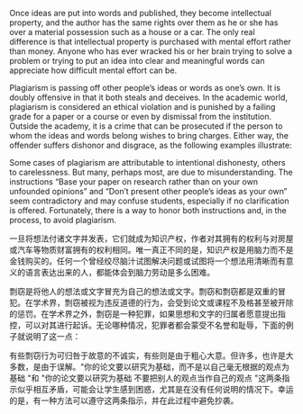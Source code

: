 Once ideas are put into words and published, they become intellectual property, and the author has the same rights over them as he or she has over a material possession such as a house or a car. The only real difference is that intellectual property is purchased with mental effort rather than money. Anyone who has ever wracked his or her brain trying to solve a problem or trying to put an idea into clear and meaningful words can appreciate how difficult mental effort can be. 

Plagiarism is passing off other people’s ideas or words as one’s own. It is doubly offensive in that it both steals and deceives. In the academic world, plagiarism is considered an ethical violation and is punished by a failing grade for a paper or a course or even by dismissal from the institution. Outside the academy, it is a crime that can be prosecuted if the person to whom the ideas and words belong wishes to bring charges. Either way, the offender suffers dishonor and disgrace, as the following examples illustrate:

Some cases of plagiarism are attributable to intentional dishonesty, others to carelessness. But many, perhaps most, are due to misunderstanding. The instructions “Base your paper on research rather than on 
your own unfounded opinions” and “Don’t present other people’s ideas as your own” seem contradictory and may confuse students, especially if  no clarification is offered. Fortunately, there is a way to honor both instructions and, in the process, to avoid plagiarism.



一旦将想法付诸文字并发表，它们就成为知识产权，作者对其拥有的权利与对房屋或汽车等物质财富拥有的权利相同。唯一真正不同的是，知识产权是用脑力而不是金钱购买的。任何一个曾经绞尽脑汁试图解决问题或试图将一个想法用清晰而有意义的语言表达出来的人，都能体会到脑力劳动是多么困难。

剽窃是将他人的想法或文字冒充为自己的想法或文字。剽窃和剽窃都是双重的冒犯。在学术界，剽窃被视为违反道德的行为，会受到论文或课程不及格甚至被开除的惩罚。在学术界之外，剽窃是一种犯罪，如果思想和文字的归属者愿意提出指控，可以对其进行起诉。无论哪种情况，犯罪者都会蒙受不名誉和耻辱，下面的例子就说明了这一点：

有些剽窃行为可归咎于故意的不诚实，有些则是由于粗心大意。但许多，也许是大多数，是由于误解。"你的论文要以研究为基础，而不是以自己毫无根据的观点为基础 "和 "你的论文要以研究为基础 
不要把别人的观点当作自己的观点 "这两条指示似乎相互矛盾，可能会让学生感到困惑，尤其是在没有任何说明的情况下。幸运的是，有一种方法可以遵守这两条指示，并在此过程中避免抄袭。



